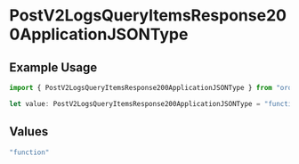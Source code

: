 # PostV2LogsQueryItemsResponse200ApplicationJSONType

## Example Usage

```typescript
import { PostV2LogsQueryItemsResponse200ApplicationJSONType } from "orq-poc-typescript-multi-env-version/models/operations";

let value: PostV2LogsQueryItemsResponse200ApplicationJSONType = "function";
```

## Values

```typescript
"function"
```